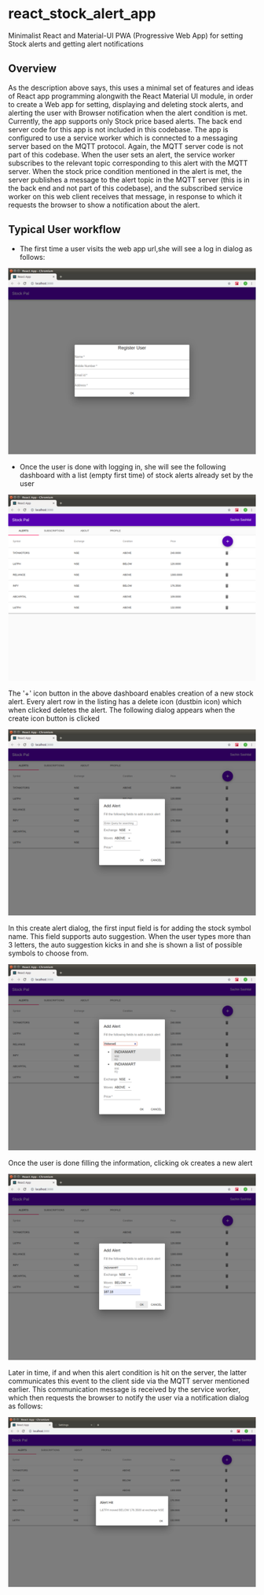 # react_stock_alert_app
Minimalist React and Material-UI PWA (Progressive Web App) for setting Stock alerts and getting alert  notifications

## Overview
As the description above says, this uses a minimal set of features and ideas of React app programming alongwith the React Material UI module, in order to create a Web app for setting, displaying and deleting stock alerts, and alerting the user with Browser notification when the alert condition is met. Currently, the app supports only Stock price based alerts. The back end server code for this app is not included in this codebase. The app is configured to use a service worker which is connected to a messaging server based on the MQTT protocol. Again, the MQTT server code is not part of this codebase. When the user sets an alert, the service worker subscribes to the relevant topic corresponding to this alert with the MQTT server. When the stock price condition mentioned in the alert is met, the server publishes a message to the alert topic in the MQTT server (this is in the back end and not part of this codebase), and the subscribed service worker on this web client receives that message, in response to which it requests the browser to show a notification about the alert.

## Typical User workflow
* The first time a user visits the web app url,she will see a log in dialog as follows:

![Alt text](stockpallogin.png)

* Once the user is done with logging in, she will see the following dashboard with a list (empty first time) of stock alerts already set by the user

![Alt text](alertdashboard.png)

The '+' icon button in the above dashboard enables creation of a new stock alert. Every alert row in the listing has a delete icon (dustbin icon) which when clicked deletes the alert. The following dialog appears when the create icon button is clicked

![Alt text](createalertdialog.png)

In this create alert dialog, the first input field is for adding the stock symbol name. This field supports auto suggestion. When the user types more than 3 letters, the auto suggestion kicks in and she is shown a list of possible symbols to choose from.

![Alt text](selectsymbol.png)

Once the user is done filling the information, clicking ok creates a new alert

![Alt text](createalertpressok.png)

Later in time, if and when this alert condition is hit on the server, the latter communicates this event to the client side via the MQTT server mentioned earlier. This communication message is received by the service worker, which then requests the browser to notify the user via a notification dialog as follows:

![Alt text](alerthitnotification.png)
